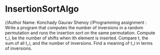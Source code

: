 # InsertionSortAlgo
//Author Name: Konchady Gaurav Shenoy
//Programming assignment : Write a program that computes the number of inversions in a random permutation and runs the insertion sort on the same permutation. 
Compute t_i, be the number of shifts when ith element is inserted. 
Compare t, the sum of all t_i, and the number of inversions. 
Find a meaning of t_i in terms of inversions. 
